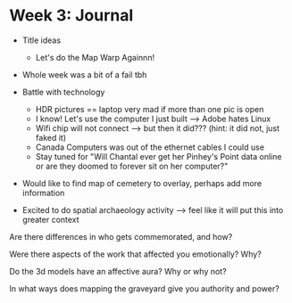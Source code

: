 # Week 3: Journal

- Title ideas
  - Let's do the Map Warp Againnn!

- Whole week was a bit of a fail tbh

- Battle with technology
  - HDR pictures == laptop very mad if more than one pic is open
  - I know! Let's use the computer I just built --> Adobe hates Linux
  - Wifi chip will not connect --> but then it did??? (hint: it did not, just faked it)
  - Canada Computers was out of the ethernet cables I could use
  - Stay tuned for "Will Chantal ever get her Pinhey's Point data online or are they doomed to forever sit on her computer?"
- Would like to find map of cemetery to overlay, perhaps add more information
- Excited to do spatial archaeology activity --> feel like it will put this into greater context


Are there differences in who gets commemorated, and how?


Were there aspects of the work that affected you emotionally? Why?


Do the 3d models have an affective aura? Why or why not?


In what ways does mapping the graveyard give you authority and power?
